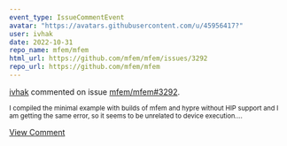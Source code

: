 ```yaml
---
event_type: IssueCommentEvent
avatar: "https://avatars.githubusercontent.com/u/45956417?"
user: ivhak
date: 2022-10-31
repo_name: mfem/mfem
html_url: https://github.com/mfem/mfem/issues/3292
repo_url: https://github.com/mfem/mfem
---
```


<a href='https://github.com/ivhak' target='_blank'>ivhak</a> commented on issue <a href='https://github.com/mfem/mfem/issues/3292' target='_blank'>mfem/mfem#3292</a>.

<small>I compiled the minimal example with builds of mfem and hypre without HIP support and I am getting the same error, so it seems to be unrelated to device execution....</small>

<a href='https://github.com/mfem/mfem/issues/3292' target='_blank'>View Comment</a>